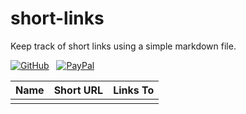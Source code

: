 # short-links

Keep track of short links using a simple markdown file.

[![GitHub](https://srv-cdn.himpfen.io/badges/github/github-square-large.svg)](https://clicksrv.net/3L) &nbsp; [![PayPal](https://srv-cdn.himpfen.io/badges/buymeacoffee/buymeacoffee-square-large.svg)](https://clicksrv.net/3M)

| Name | Short URL | Links To |
|:--- |:-------- |:-------- |
|  |  |  |
